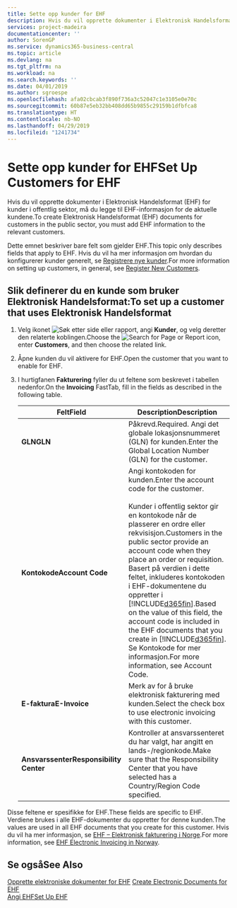 ```yaml
---
title: Sette opp kunder for EHF
description: Hvis du vil opprette dokumenter i Elektronisk Handelsformat (EHF) for kunder i offentlig sektor, må du legge til EHF-informasjon for de aktuelle kundene.
services: project-madeira
documentationcenter: ''
author: SorenGP
ms.service: dynamics365-business-central
ms.topic: article
ms.devlang: na
ms.tgt_pltfrm: na
ms.workload: na
ms.search.keywords: ''
ms.date: 04/01/2019
ms.author: sgroespe
ms.openlocfilehash: afa02cbcab3f890f736a3c52047c1e3105e0e70c
ms.sourcegitcommit: 60b87e5eb32bb408dd65b9855c29159b1dfbfca8
ms.translationtype: HT
ms.contentlocale: nb-NO
ms.lasthandoff: 04/29/2019
ms.locfileid: "1241734"
---
```

# <a name="set-up-customers-for-ehf"></a><span data-ttu-id="9f32b-103">Sette opp kunder for EHF</span><span class="sxs-lookup"><span data-stu-id="9f32b-103">Set Up Customers for EHF</span></span>
<span data-ttu-id="9f32b-104">Hvis du vil opprette dokumenter i Elektronisk Handelsformat (EHF) for kunder i offentlig sektor, må du legge til EHF-informasjon for de aktuelle kundene.</span><span class="sxs-lookup"><span data-stu-id="9f32b-104">To create Elektronisk Handelsformat (EHF) documents for customers in the public sector, you must add EHF information to the relevant customers.</span></span>  

<span data-ttu-id="9f32b-105">Dette emnet beskriver bare felt som gjelder EHF.</span><span class="sxs-lookup"><span data-stu-id="9f32b-105">This topic only describes fields that apply to EHF.</span></span> <span data-ttu-id="9f32b-106">Hvis du vil ha mer informasjon om hvordan du konfigurerer kunder generelt, se [Registrere nye kunder](../../sales-how-register-new-customers.md).</span><span class="sxs-lookup"><span data-stu-id="9f32b-106">For more information on setting up customers, in general, see [Register New Customers](../../sales-how-register-new-customers.md).</span></span>  

## <a name="to-set-up-a-customer-that-uses-elektronisk-handelsformat"></a><span data-ttu-id="9f32b-107">Slik definerer du en kunde som bruker Elektronisk Handelsformat:</span><span class="sxs-lookup"><span data-stu-id="9f32b-107">To set up a customer that uses Elektronisk Handelsformat</span></span>  

1.  <span data-ttu-id="9f32b-108">Velg ikonet ![Søk etter side eller rapport](../../media/ui-search/search_small.png "Søk etter side eller rapport"), angi **Kunder**, og velg deretter den relaterte koblingen.</span><span class="sxs-lookup"><span data-stu-id="9f32b-108">Choose the ![Search for Page or Report](../../media/ui-search/search_small.png "Search for Page or Report icon") icon, enter **Customers**, and then choose the related link.</span></span>  
2.  <span data-ttu-id="9f32b-109">Åpne kunden du vil aktivere for EHF.</span><span class="sxs-lookup"><span data-stu-id="9f32b-109">Open the customer that you want to enable for EHF.</span></span>  
3.  <span data-ttu-id="9f32b-110">I hurtigfanen **Fakturering** fyller du ut feltene som beskrevet i tabellen nedenfor.</span><span class="sxs-lookup"><span data-stu-id="9f32b-110">On the **Invoicing** FastTab, fill in the fields as described in the following table.</span></span>  

    |<span data-ttu-id="9f32b-111">Felt</span><span class="sxs-lookup"><span data-stu-id="9f32b-111">Field</span></span>|<span data-ttu-id="9f32b-112">Description</span><span class="sxs-lookup"><span data-stu-id="9f32b-112">Description</span></span>|  
    |---------------------------------|---------------------------------------|  
    |<span data-ttu-id="9f32b-113">**GLN**</span><span class="sxs-lookup"><span data-stu-id="9f32b-113">**GLN**</span></span>|<span data-ttu-id="9f32b-114">Påkrevd.</span><span class="sxs-lookup"><span data-stu-id="9f32b-114">Required.</span></span> <span data-ttu-id="9f32b-115">Angi det globale lokasjonsnummeret (GLN) for kunden.</span><span class="sxs-lookup"><span data-stu-id="9f32b-115">Enter the Global Location Number (GLN) for the customer.</span></span>|  
    |<span data-ttu-id="9f32b-116">**Kontokode**</span><span class="sxs-lookup"><span data-stu-id="9f32b-116">**Account Code**</span></span>|<span data-ttu-id="9f32b-117">Angi kontokoden for kunden.</span><span class="sxs-lookup"><span data-stu-id="9f32b-117">Enter the account code for the customer.</span></span><br /><br /> <span data-ttu-id="9f32b-118">Kunder i offentlig sektor gir en kontokode når de plasserer en ordre eller rekvisisjon.</span><span class="sxs-lookup"><span data-stu-id="9f32b-118">Customers in the public sector provide an account code when they place an order or requisition.</span></span> <span data-ttu-id="9f32b-119">Basert på verdien i dette feltet, inkluderes kontokoden i EHF-dokumentene du oppretter i [!INCLUDE[d365fin](../../includes/d365fin_md.md)].</span><span class="sxs-lookup"><span data-stu-id="9f32b-119">Based on the value of this field, the account code is included in the EHF documents that you create in [!INCLUDE[d365fin](../../includes/d365fin_md.md)].</span></span> <span data-ttu-id="9f32b-120">Se Kontokode for mer informasjon.</span><span class="sxs-lookup"><span data-stu-id="9f32b-120">For more information, see Account Code.</span></span>|  
    |<span data-ttu-id="9f32b-121">**E-faktura**</span><span class="sxs-lookup"><span data-stu-id="9f32b-121">**E-Invoice**</span></span>|<span data-ttu-id="9f32b-122">Merk av for å bruke elektronisk fakturering med kunden.</span><span class="sxs-lookup"><span data-stu-id="9f32b-122">Select the check box to use electronic invoicing with this customer.</span></span>|  
    |<span data-ttu-id="9f32b-123">**Ansvarssenter**</span><span class="sxs-lookup"><span data-stu-id="9f32b-123">**Responsibility Center**</span></span>|<span data-ttu-id="9f32b-124">Kontroller at ansvarssenteret du har valgt, har angitt en lands-/regionkode.</span><span class="sxs-lookup"><span data-stu-id="9f32b-124">Make sure that the Responsibility Center that you have selected has a Country/Region Code specified.</span></span>|  

<span data-ttu-id="9f32b-125">Disse feltene er spesifikke for EHF.</span><span class="sxs-lookup"><span data-stu-id="9f32b-125">These fields are specific to EHF.</span></span> <span data-ttu-id="9f32b-126">Verdiene brukes i alle EHF-dokumenter du oppretter for denne kunden.</span><span class="sxs-lookup"><span data-stu-id="9f32b-126">The values are used in all EHF documents that you create for this customer.</span></span> <span data-ttu-id="9f32b-127">Hvis du vil ha mer informasjon, se [EHF – Elektronisk fakturering i Norge](ehf-electronic-invoicing-in-norway.md).</span><span class="sxs-lookup"><span data-stu-id="9f32b-127">For more information, see [EHF Electronic Invoicing in Norway](ehf-electronic-invoicing-in-norway.md).</span></span>  

## <a name="see-also"></a><span data-ttu-id="9f32b-128">Se også</span><span class="sxs-lookup"><span data-stu-id="9f32b-128">See Also</span></span>  
 <span data-ttu-id="9f32b-129">[Opprette elektroniske dokumenter for EHF](how-to-create-electronic-documents-for-ehf.md) </span><span class="sxs-lookup"><span data-stu-id="9f32b-129">[Create Electronic Documents for EHF](how-to-create-electronic-documents-for-ehf.md) </span></span>  
 [<span data-ttu-id="9f32b-130">Angi EHF</span><span class="sxs-lookup"><span data-stu-id="9f32b-130">Set Up EHF</span></span>](how-to-set-up-ehf.md)
